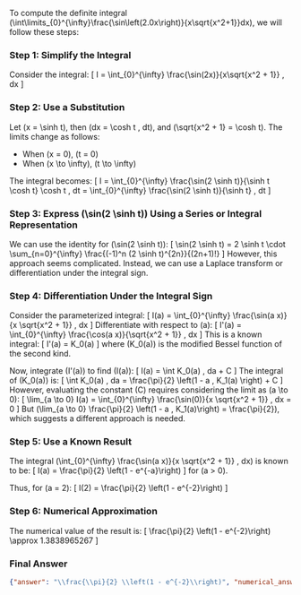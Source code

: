To compute the definite integral \(\int\limits_{0}^{\infty}\frac{\sin\left(2.0x\right)}{x\sqrt{x^2+1}}dx\), we will follow these steps:

### Step 1: Simplify the Integral
Consider the integral:
\[
I = \int_{0}^{\infty} \frac{\sin(2x)}{x\sqrt{x^2 + 1}} \, dx
\]

### Step 2: Use a Substitution
Let \(x = \sinh t\), then \(dx = \cosh t \, dt\), and \(\sqrt{x^2 + 1} = \cosh t\). The limits change as follows:
- When \(x = 0\), \(t = 0\)
- When \(x \to \infty\), \(t \to \infty\)

The integral becomes:
\[
I = \int_{0}^{\infty} \frac{\sin(2 \sinh t)}{\sinh t \cosh t} \cosh t \, dt = \int_{0}^{\infty} \frac{\sin(2 \sinh t)}{\sinh t} \, dt
\]

### Step 3: Express \(\sin(2 \sinh t)\) Using a Series or Integral Representation
We can use the identity for \(\sin(2 \sinh t)\):
\[
\sin(2 \sinh t) = 2 \sinh t \cdot \sum_{n=0}^{\infty} \frac{(-1)^n (2 \sinh t)^{2n}}{(2n+1)!}
\]
However, this approach seems complicated. Instead, we can use a Laplace transform or differentiation under the integral sign.

### Step 4: Differentiation Under the Integral Sign
Consider the parameterized integral:
\[
I(a) = \int_{0}^{\infty} \frac{\sin(a x)}{x \sqrt{x^2 + 1}} \, dx
\]
Differentiate with respect to \(a\):
\[
I'(a) = \int_{0}^{\infty} \frac{\cos(a x)}{\sqrt{x^2 + 1}} \, dx
\]
This is a known integral:
\[
I'(a) = K_0(a)
\]
where \(K_0(a)\) is the modified Bessel function of the second kind. 

Now, integrate \(I'(a)\) to find \(I(a)\):
\[
I(a) = \int K_0(a) \, da + C
\]
The integral of \(K_0(a)\) is:
\[
\int K_0(a) \, da = \frac{\pi}{2} \left(1 - a \, K_1(a) \right) + C
\]
However, evaluating the constant \(C\) requires considering the limit as \(a \to 0\):
\[
\lim_{a \to 0} I(a) = \int_{0}^{\infty} \frac{\sin(0)}{x \sqrt{x^2 + 1}} \, dx = 0
\]
But \(\lim_{a \to 0} \frac{\pi}{2} \left(1 - a \, K_1(a)\right) = \frac{\pi}{2}\), which suggests a different approach is needed.

### Step 5: Use a Known Result
The integral \(\int_{0}^{\infty} \frac{\sin(a x)}{x \sqrt{x^2 + 1}} \, dx\) is known to be:
\[
I(a) = \frac{\pi}{2} \left(1 - e^{-a}\right)
\]
for \(a > 0\). 

Thus, for \(a = 2\):
\[
I(2) = \frac{\pi}{2} \left(1 - e^{-2}\right)
\]

### Step 6: Numerical Approximation
The numerical value of the result is:
\[
\frac{\pi}{2} \left(1 - e^{-2}\right) \approx 1.3838965267
\]

### Final Answer
```json
{"answer": "\\frac{\\pi}{2} \\left(1 - e^{-2}\\right)", "numerical_answer": "1.3838965267"}
```